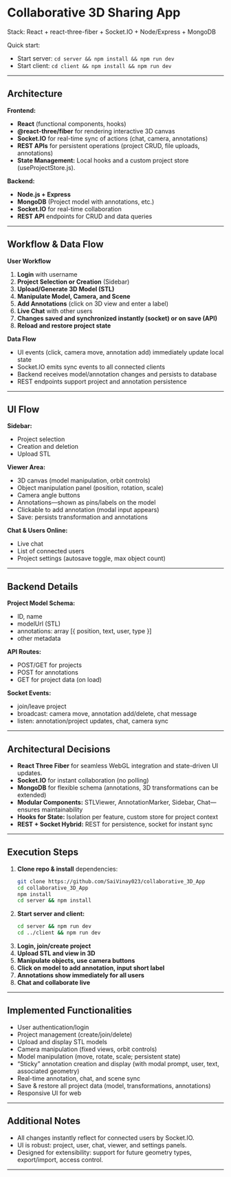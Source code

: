 # Collaborative 3D Sharing App

Stack: React + react-three-fiber + Socket.IO + Node/Express + MongoDB

Quick start:
- Start server: `cd server && npm install && npm run dev`
- Start client: `cd client && npm install && npm run dev`



***

## Architecture

**Frontend:**  
- **React** (functional components, hooks)
- **@react-three/fiber** for rendering interactive 3D canvas  
- **Socket.IO** for real-time sync of actions (chat, camera, annotations)  
- **REST APIs** for persistent operations (project CRUD, file uploads, annotations)  
- **State Management:** Local hooks and a custom project store (useProjectStore.js).

**Backend:**  
- **Node.js + Express**  
- **MongoDB** (Project model with annotations, etc.)  
- **Socket.IO** for real-time collaboration  
- **REST API** endpoints for CRUD and data queries

***

## Workflow & Data Flow

**User Workflow**  
1. **Login** with username  
2. **Project Selection or Creation** (Sidebar)  
3. **Upload/Generate 3D Model (STL)**  
4. **Manipulate Model, Camera, and Scene**  
5. **Add Annotations** (click on 3D view and enter a label)  
6. **Live Chat** with other users  
7. **Changes saved and synchronized instantly (socket) or on save (API)**  
8. **Reload and restore project state**

**Data Flow**  
- UI events (click, camera move, annotation add) immediately update local state  
- Socket.IO emits sync events to all connected clients  
- Backend receives model/annotation changes and persists to database  
- REST endpoints support project and annotation persistence

***

## UI Flow

**Sidebar:**  
- Project selection  
- Creation and deletion  
- Upload STL

**Viewer Area:**  
- 3D canvas (model manipulation, orbit controls)
- Object manipulation panel (position, rotation, scale)  
- Camera angle buttons  
- Annotations—shown as pins/labels on the model  
- Clickable to add annotation (modal input appears)  
- Save: persists transformation and annotations

**Chat & Users Online:**  
- Live chat  
- List of connected users  
- Project settings (autosave toggle, max object count)

***

## Backend Details

**Project Model Schema:**  
- ID, name  
- modelUrl (STL)  
- annotations: array [{ position, text, user, type }]  
- other metadata

**API Routes:**  
- POST/GET for projects  
- POST for annotations  
- GET for project data (on load)

**Socket Events:**  
- join/leave project  
- broadcast: camera move, annotation add/delete, chat message  
- listen: annotation/project updates, chat, camera sync

***

## Architectural Decisions

- **React Three Fiber** for seamless WebGL integration and state-driven UI updates.
- **Socket.IO** for instant collaboration (no polling)  
- **MongoDB** for flexible schema (annotations, 3D transformations can be extended)  
- **Modular Components:** STLViewer, AnnotationMarker, Sidebar, Chat—ensures maintainability
- **Hooks for State:** Isolation per feature, custom store for project context  
- **REST + Socket Hybrid:** REST for persistence, socket for instant sync

***

## Execution Steps

1. **Clone repo & install** dependencies:
    ```bash
    git clone https://github.com/SaiVinay023/collaborative_3D_App
    cd collaborative_3D_App
    npm install
    cd server && npm install
    ```
2. **Start server and client:**
    ```bash
    cd server && npm run dev
    cd ../client && npm run dev
    ```
3. **Login, join/create project**
4. **Upload STL and view in 3D**
5. **Manipulate objects, use camera buttons**
6. **Click on model to add annotation, input short label**
7. **Annotations show immediately for all users**
8. **Chat and collaborate live**

***

## Implemented Functionalities

- User authentication/login
- Project management (create/join/delete)
- Upload and display STL models
- Camera manipulation (fixed views, orbit controls)
- Model manipulation (move, rotate, scale; persistent state)
- “Sticky” annotation creation and display (with modal prompt, user, text, associated geometry)
- Real-time annotation, chat, and scene sync
- Save & restore all project data (model, transformations, annotations)
- Responsive UI for web

***

## Additional Notes

- All changes instantly reflect for connected users by Socket.IO.
- UI is robust: project, user, chat, viewer, and settings panels.
- Designed for extensibility: support for future geometry types, export/import, access control.

***

